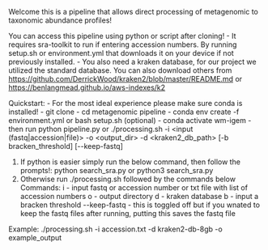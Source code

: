 Welcome this is a pipeline that allows direct processing of metagenomic to taxonomic abundance profiles!

You can access this pipeline using python or script after cloning!
    - It requires sra-toolkit to run if entering accession numbers. By running setup.sh or environment.yml that downloads it on your device
if not previously installed.
    - You also need a kraken database, for our project we utilized the standard database. You can also download others from https://github.com/DerrickWood/kraken2/blob/master/README.md or https://benlangmead.github.io/aws-indexes/k2

Quickstart:
    - For the most ideal experience please make sure conda is installed!
    - git clone
    - cd metagenomic pipeline
    - conda env create -f environment.yml or bash setup.sh (optional) 
    - conda activate wm-igem
    - then run python pipeline.py or ./processing.sh -i <input (fastq|accession|file)> -o <output_dir> -d <kraken2_db_path> [-b bracken_threshold] [--keep-fastq]

1. If python is easier simply run the below command, then follow the prompts!:
    python search_sra.py or python3 search_sra.py 
2. Otherwise run ./processing.sh followed by the commands below
Commands: 
    i - input fastq or accession number or txt file with list of accession numbers
    o - output directory
    d - kraken database 
    b - input a bracken threshold
    --keep-fastq - this is toggled off but if you wnated to keep the fastq files after running, putting this saves the fastq file

Example: ./processing.sh -i accession.txt -d kraken2-db-8gb -o example_output
       
